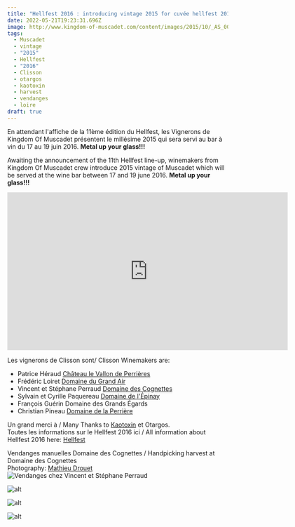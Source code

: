 ```yaml
---
title: "Hellfest 2016 : introducing vintage 2015 for cuvée hellfest 2016"
date: 2022-05-21T19:23:31.696Z
image: http://www.kingdom-of-muscadet.com/content/images/2015/10/_AS_0094---Version-2-2.jpg
tags:
  - Muscadet
  - vintage
  - "2015"
  - Hellfest
  - "2016"
  - Clisson
  - otargos
  - kaotoxin
  - harvest
  - vendanges
  - loire
draft: true
---
```

En attendant l'affiche de la 11ème édition du Hellfest, les Vignerons de Kingdom Of Muscadet présentent le millésime 2015 qui sera servi au bar à vin du 17 au 19 juin 2016. **Metal up your glass!!!**

Awaiting the announcement of the 11th Hellfest line-up, winemakers from Kingdom Of Muscadet crew introduce 2015 vintage of Muscadet which will be served at the wine bar between 17 and 19 june 2016. **Metal up your glass!!!**

<iframe title="vimeo-player" src="https://player.vimeo.com/video/142124762?h=49cfd6d50e" width="640" height="360" frameborder="0" allowfullscreen></iframe>



Les vignerons de Clisson sont/ Clisson Winemakers are:

* Patrice Héraud [Château le Vallon de Perrières](http://www.vallon-des-perrieres.fr/)
* Frédéric Loiret [Domaine du Grand Air](http://www.domainedugrandair.fr/)
* Vincent et Stéphane Perraud [Domaine des Cognettes](http://www.domainedescognettes.fr/)
* Sylvain et Cyrille Paquereau [Domaine de l'Épinay](http://www.domainedelepinay.com/)
* François Guérin Domaine des Grands Égards
* Christian Pineau [Domaine de la Perrière](http://www.domaine-de-la-perriere.net/)

Un grand merci à / Many Thanks to [Kaotoxin](http://www.kaotoxin.com/) et Otargos. \
Toutes les informations sur le Hellfest 2016 ici / All information about Hellfest 2016 here: [Hellfest](http://www.hellfest.fr/)

Vendanges manuelles Domaine des Cognettes / Handpicking harvest at Domaine des Cognettes \
Photography: [Mathieu Drouet](http://www.mathieu-drouet.com/) \
![Vendanges chez Vincent et Stéphane Perraud](http://www.kingdom-of-muscadet.com/content/images/2015/10/_AS_0093---Version-2-1.jpg)

![alt](http://www.kingdom-of-muscadet.com/content/images/2015/10/_AS_0094---Version-2-2.jpg)

![alt](http://www.kingdom-of-muscadet.com/content/images/2015/10/_AS_0107---Version-2-1.jpg)

![alt](http://www.kingdom-of-muscadet.com/content/images/2015/10/_AS_0113---Version-2-2.jpg)
